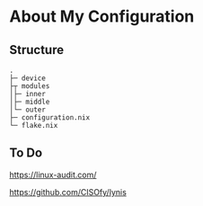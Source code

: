 # About My Configuration

## Structure

```
.
├─ device                  
├┬ modules                  
│├─ inner
│├─ middle              
│└─ outer      
├─ configuration.nix        
└─ flake.nix               
```

## To Do 

https://linux-audit.com/

https://github.com/CISOfy/lynis
